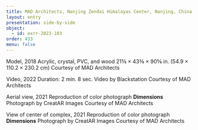 ```yaml
---
title: MAD Architects, Nanjing Zendai Himalayas Center, Nanjing, China
layout: entry
presentation: side-by-side
object:
  - id: exrr-2023-103
order: 433
menu: false
---
```


Model, 2018
Acrylic, crystal, PVC, and wood
21⅝ × 43⅜ × 90⅝ in. (54.9 × 110.2 × 230.2 cm)
Courtesy of MAD Architects

Video, 2022
Duration: 2 min. 8 sec.
Video by Blackstation
Courtesy of  MAD Architects

Aerial view, 2021
Reproduction of color photograph
**Dimensions**
Photograph by CreatAR Images
Courtesy of MAD Architects

View of center of complex, 2021
Reproduction of color photograph
**Dimensions**
Photograph by CreatAR Images
Courtesy of MAD Architects
